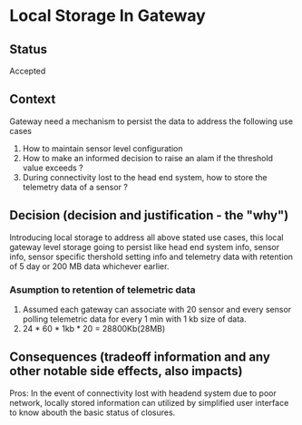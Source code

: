 # Local Storage In Gateway

## Status

Accepted

## Context

Gateway need a mechanism to persist the data to address the following use cases
1. How to maintain sensor level configuration 
2. How to make an informed decision to raise an alam if the threshold value exceeds ?
3. During connectivity lost to the head end system, how to store the telemetry data of a sensor ?


## Decision (decision and justification - the "why")
Introducing local storage to address all above stated use cases, this local gateway level storage going to persist like head end system info, sensor info, sensor specific thershold setting info and telemetry data with retention of 5 day or 200 MB data whichever earlier.

### Asumption to retention of telemetric data
1. Assumed each gateway can associate with 20 sensor and every sensor polling telemetric data for every 1 min with 1 kb size of data.
2. 24 * 60 * 1kb * 20 = 28800Kb(28MB) 


## Consequences (tradeoff information and any other notable side effects, also impacts)
Pros: In the event of connectivity lost with headend system due to poor network, locally stored information can utilized by simplified user interface to know abouth the basic status of closures.
